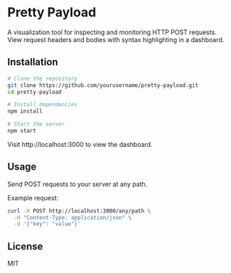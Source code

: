 # Pretty Payload

A visualization tool for inspecting and monitoring HTTP POST requests. View request headers and bodies with syntax highlighting in a dashboard.

## Installation

```bash
# Clone the repository
git clone https://github.com/yourusername/pretty-payload.git
cd pretty-payload

# Install dependencies
npm install

# Start the server
npm start
```

Visit http://localhost:3000 to view the dashboard.

## Usage

Send POST requests to your server at any path.

Example request:

```bash
curl -X POST http://localhost:3000/any/path \
  -H "Content-Type: application/json" \
  -d '{"key": "value"}'
```

## License

MIT
